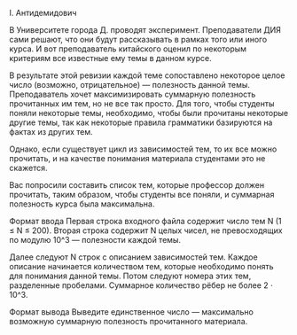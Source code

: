 I. Антидемидович

В Университете города Д. проводят эксперимент. Преподаватели ДИЯ сами решают, что они будут рассказывать в рамках того или иного курса. И вот преподаватель китайского оценил по некоторым критериям все известные ему темы в данном курсе.

В результате этой ревизии каждой теме сопоставлено некоторое целое число (возможно, отрицательное) — полезность данной темы. Преподаватель хочет максимизировать суммарную полезность прочитанных им тем, но не все так просто. Для того, чтобы студенты поняли некоторые темы, необходимо, чтобы были прочитаны некоторые другие темы, так как некоторые правила грамматики базируются на фактах из других тем.

Однако, если существует цикл из зависимостей тем, то их все можно прочитать, и на качестве понимания материала студентами это не скажется.

Вас попросили составить список тем, которые профессор должен прочитать, таким образом, чтобы студенты все поняли, и суммарная полезность курса была максимальна.

Формат ввода
Первая строка входного файла содержит число тем N (1 ≤ N ≤ 200). Вторая строка содержит N целых чисел, не превосходящих по модулю 10^3 — полезности каждой темы.

Далее следуют N строк с описанием зависимостей тем. Каждое описание начинается количеством тем, которые необходимо понять для понимания данной темы. Потом следуют номера этих тем, разделенные пробелами. Суммарное количество рёбер не более 2 ⋅ 10^3.

Формат вывода
Выведите единственное число — максимально возможную суммарную полезность прочитанного материала.
